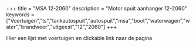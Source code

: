 +++
title = "MSA 12-2060"
description = "Motor spuit aanhanger 12-2060"
keywords = ["Voertuigen","ts","tankautospuit","autospuit","msa","boot","waterwagen","water","brandweer","uitgeest","12","2060"]
+++

Hier een lijst met voertuigen en clickable link naar de pagina
